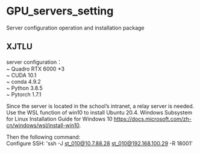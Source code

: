 # GPU_servers_setting
Server configuration operation and installation package

## XJTLU
server configuration：  
~  Quadro RTX 6000 *3  
~  CUDA 10.1  
~  conda 4.9.2  
~  Python 3.8.5  
~  Pytorch 1.7.1  

Since the server is located in the school’s intranet, a relay server is needed. Use the WSL function of win10 to install Ubuntu 20.4.
Windows Subsystem for Linux Installation Guide for Windows 10 https://docs.microsoft.com/zh-cn/windows/wsl/install-win10.  

Then the following command:  
Configure SSH: 'ssh -J st_010@10.7.88.28 st_010@192.168.100.29 -R 18001'



